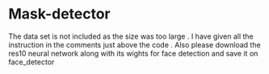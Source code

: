 # Mask-detector
The data set is not included as the size was too large .
I have given all the instruction in the comments just above the code .
Also please download the res10 neural network along with its wights for face detection and save it on face_detector
